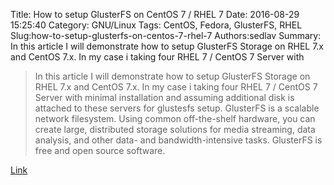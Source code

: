 Title: How to setup GlusterFS on CentOS 7 / RHEL 7
Date: 2016-08-29 15:25:40
Category: GNU/Linux
Tags: CentOS, Fedora, GlusterFS, RHEL
Slug:how-to-setup-glusterfs-on-centos-7-rhel-7
Authors:sedlav
Summary: In this article I will demonstrate how to setup GlusterFS Storage on RHEL 7.x and CentOS 7.x. In my case i taking four RHEL 7 / CentOS 7 Server with

> In this article I will demonstrate how to setup GlusterFS Storage on RHEL 7.x and CentOS 7.x. In my case i taking four RHEL 7 / CentOS 7 Server with minimal installation and assuming additional disk is attached to these servers for glustesfs setup.
GlusterFS is a scalable network filesystem. Using common off-the-shelf hardware, you can create large, distributed storage solutions for media streaming, data analysis, and other data- and bandwidth-intensive tasks. GlusterFS is free and open source software.

[Link](http://www.linuxtechi.com/setup-glusterfs-storage-on-centos-7-rhel-7/)
